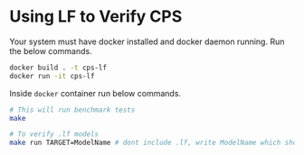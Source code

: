# Using LF to Verify CPS

Your system must have docker installed and docker daemon running. Run the below commands.

```bash
docker build . -t cps-lf
docker run -it cps-lf
```

Inside `docker` container run below commands.

```bash
# This will run benchmark tests
make

# To verify .lf models
make run TARGET=ModelName # dont include .lf, write ModelName which should be in src/

```
